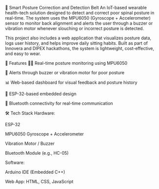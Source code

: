 🧠 Smart Posture Correction and Detection Belt
An IoT-based wearable health-tech solution designed to detect and correct poor spinal posture in real-time. The system uses the MPU6050 (Gyroscope + Accelerometer) sensor to monitor back alignment and alerts the user through a buzzer or vibration motor whenever slouching or incorrect posture is detected.

This project also includes a web application that visualizes posture data, logs user history, and helps improve daily sitting habits. Built as part of Innovera and DIPEX hackathons, the system is lightweight, cost-effective, and easy to wear.

🚀 Features
🧍‍♂️ Real-time posture monitoring using MPU6050

🔔 Alerts through buzzer or vibration motor for poor posture

📊 Web-based dashboard for visual feedback and posture history

🔌 ESP-32-based embedded design

🔗 Bluetooth connectivity for real-time communication

🛠️ Tech Stack
Hardware:

ESP-32

MPU6050 Gyroscope + Accelerometer

Vibration Motor / Buzzer

Bluetooth Module (e.g., HC-05)

Software:

Arduino IDE (Embedded C++)

Web App: HTML, CSS, JavaScript

